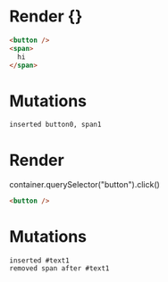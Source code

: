 # Render {}
```html
<button />
<span>
  hi
</span>
```

# Mutations
```
inserted button0, span1
```


# Render 
container.querySelector("button").click()

```html
<button />
```

# Mutations
```
inserted #text1
removed span after #text1
```